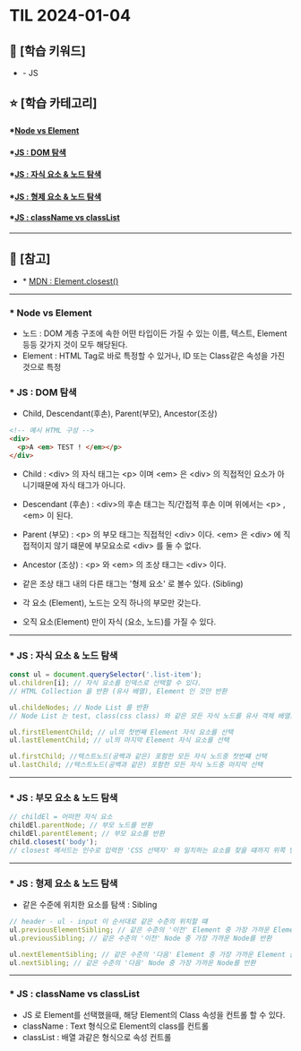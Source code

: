 # TIL 2024-01-04

## 🤿 [학습 키워드]

- \- JS

## ⭐ [학습 카테고리]

#### \*[Node vs Element](#node-vs-element)

#### \*[JS : DOM 탐색](#js--dom-탐색)

#### \*[JS : 자식 요소 & 노드 탐색](#js--자식-요소--노드-탐색)

#### \*[JS : 형제 요소 & 노드 탐색](#js--형제-요소--노드-탐색)

#### \*[JS : className vs classList](#js--classname-vs-classlist)

---

## 📕 [참고]

- \* [MDN : Element.closest()](https://developer.mozilla.org/ko/docs/Web/API/Element/closest)

---

### \* Node vs Element

- 노드 : DOM 계층 구조에 속한 어떤 타입이든 가질 수 있는 이름, 텍스트, Element 등등 갖가지 것이 모두 해당된다.
- Element : HTML Tag로 바로 특정할 수 있거나, ID 또는 Class같은 속성을 가진 것으로 특정

### \* JS : DOM 탐색

- Child, Descendant(후손), Parent(부모), Ancestor(조상)

```html
<!-- 예시 HTML 구성 -->
<div>
  <p>A <em> TEST ! </em></p>
</div>
```

- Child : \<div> 의 자식 태그는 \<p> 이며 \<em> 은 \<div> 의 직접적인 요소가 아니기때문에 자식 태그가 아니다.
- Descendant (후손) : \<div>의 후손 태그는 직/간접적 후손 이며 위에서는 \<p> , \<em> 이 된다.

- Parent (부모) : \<p> 의 부모 태그는 직접적인 \<div> 이다.
  \<em> 은 \<div> 에 직접적이지 않기 떄문에 부모요소로 \<div> 를 둘 수 없다.
- Ancestor (조상) : \<p> 와 \<em> 의 조상 태그는 \<div> 이다.

- 같은 조상 태그 내의 다른 태그는 '형제 요소' 로 볼수 있다. (Sibling)
- 각 요소 (Element), 노드는 오직 하나의 부모만 갖는다.
- 오직 요소(Element) 만이 자식 (요소, 노드)를 가질 수 있다.

---

### \* JS : 자식 요소 & 노드 탐색

```js
const ul = document.querySelector('.list-item');
ul.children[i]; // 자식 요소를 인덱스로 선택할 수 있다.
// HTML Collection 을 반환 (유사 배열), Element 인 것만 반환

ul.childeNodes; // Node List 를 반환
// Node List 는 test, class(css class) 와 같은 모든 자식 노드를 유사 객체 배열로 반환, Element 뿐만아니라 다양한 자식 노드 반환, (공백까지 반환)

ul.firstElementChild; // ul의 첫번째 Element 자식 요소를 선택
ul.lastElementChild; // ul의 마지막 Element 자식 요소를 선택

ul.firstChild; //텍스트노드(공백과 같은) 포함한 모든 자식 노드중 첫번쨰 선택
ul.lastChild; //텍스트노드(공백과 같은) 포함한 모든 자식 노드중 마지막 선택
```

---

### \* JS : 부모 요소 & 노드 탐색

```js
// childEl = 어떠한 자식 요소
childEl.parentNode; // 부모 노드를 반환
childEl.parentElement; // 부모 요소를 반환
child.closest('body');
// closest 메서드는 인수로 입력한 'CSS 선택자' 와 일치하는 요소를 찾을 떄까지 위쪽 방향 으로 문서트리를 순회하여 일치하는 것을 반환 한다 (Element)
```

---

### \* JS : 형제 요소 & 노드 탐색

- 같은 수준에 위치한 요소를 탐색 : Sibling

```js
// header - ul - input 이 순서대로 같은 수준의 위치할 떄
ul.previousElementSibling; // 같은 수준의 '이전' Element 중 가장 가까운 Element를 반환
ul.previousSibling; // 같은 수준의 '이전' Node 중 가장 가까운 Node를 반환

ul.nextElementSibling; // 같은 수준의 '다음' Element 중 가장 가까운 Element 를 반환
ul.nextSibling; // 같은 수준의 '다음' Node 중 가장 가까운 Node를 반환
```

---

### \* JS : className vs classList

- JS 로 Element를 선택했을때, 해당 Element의 Class 속성을 컨트롤 할 수 있다.
- className : Text 형식으로 Element의 class를 컨트롤
- classList : 배열 과같은 형식으로 속성 컨트롤
